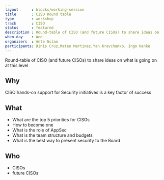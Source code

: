 ```yaml
---
layout      : blocks/working-session
title       : CISO Round table
type        : workshop
track       : CISO
status      : featured
description : Round-table of CISO (and future CISOs) to share ideas on what is going on at this level
when-day    : Wed
organizers  : Ante Gulam
participants: Dinis Cruz,Mateo Martinez,Yan Kravchenko, Ingo Hanke
---
```


Round-table of CISO (and future CISOs) to share ideas on what is going on at this level

## Why

CISO hands-on support for Security initiatives is a key factor of success

## What

 - What are the top 5 priorities for CISOs
 - How to become one
 - What is the role of AppSec
 - What is the team structure and budgets
 - What is the best way to present security to the Board

## Who

- CISOs
- future CISOs
